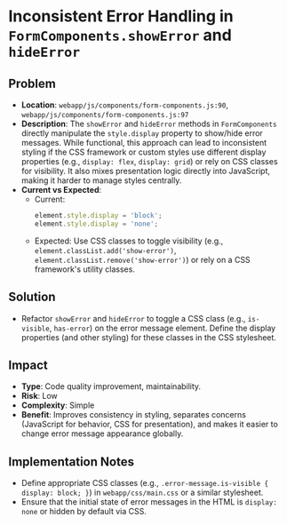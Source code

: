 # Inconsistent Error Handling in `FormComponents.showError` and `hideError`

## Problem
- **Location**: `webapp/js/components/form-components.js:90`, `webapp/js/components/form-components.js:97`
- **Description**: The `showError` and `hideError` methods in `FormComponents` directly manipulate the `style.display` property to show/hide error messages. While functional, this approach can lead to inconsistent styling if the CSS framework or custom styles use different display properties (e.g., `display: flex`, `display: grid`) or rely on CSS classes for visibility. It also mixes presentation logic directly into JavaScript, making it harder to manage styles centrally.
- **Current vs Expected**:
  - Current:
    ```javascript
    element.style.display = 'block';
    element.style.display = 'none';
    ```
  - Expected: Use CSS classes to toggle visibility (e.g., `element.classList.add('show-error')`, `element.classList.remove('show-error')`) or rely on a CSS framework's utility classes.

## Solution
- Refactor `showError` and `hideError` to toggle a CSS class (e.g., `is-visible`, `has-error`) on the error message element. Define the display properties (and other styling) for these classes in the CSS stylesheet.

## Impact
- **Type**: Code quality improvement, maintainability.
- **Risk**: Low
- **Complexity**: Simple
- **Benefit**: Improves consistency in styling, separates concerns (JavaScript for behavior, CSS for presentation), and makes it easier to change error message appearance globally.

## Implementation Notes
- Define appropriate CSS classes (e.g., `.error-message.is-visible { display: block; }`) in `webapp/css/main.css` or a similar stylesheet.
- Ensure that the initial state of error messages in the HTML is `display: none` or hidden by default via CSS.
